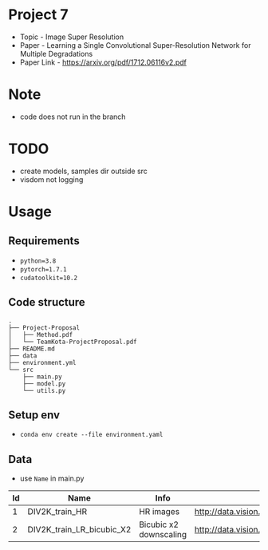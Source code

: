 # Project 7
- Topic - Image Super Resolution
- Paper - Learning a Single Convolutional Super-Resolution Network for
Multiple Degradations
- Paper Link - https://arxiv.org/pdf/1712.06116v2.pdf

# Note
- code does not run in the branch

# TODO
- create models, samples dir outside src
- visdom not logging


# Usage
## Requirements
- `python=3.8`
- `pytorch=1.7.1`
- `cudatoolkit=10.2`

## Code structure
```
.
├── Project-Proposal
│   ├── Method.pdf
│   └── TeamKota-ProjectProposal.pdf
├── README.md
├── data
├── environment.yml
└── src
    ├── main.py
    ├── model.py
    └── utils.py
```
## Setup env
- `conda env create --file environment.yaml`

## Data

- use `Name` in main.py

| Id | Name |Info      | Link |
| --- | --- | ----------- | ----------- |
| 1 | DIV2K_train_HR | HR images  | http://data.vision.ee.ethz.ch/cvl/DIV2K/DIV2K_train_HR.zip       |
| 2 | DIV2K_train_LR_bicubic_X2 | Bicubic x2 downscaling  | http://data.vision.ee.ethz.ch/cvl/DIV2K/DIV2K_train_LR_bicubic_X2.zip       |
